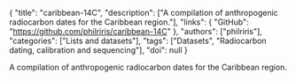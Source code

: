 {
  "title": "caribbean-14C",
  "description": ["A compilation of anthropogenic radiocarbon dates for the Caribbean region."],
  "links": {
    "GitHub": "https://github.com/philriris/caribbean-14C"
  },
  "authors": ["philriris"],
  "categories": ["Lists and datasets"],
  "tags": ["Datasets", "Radiocarbon dating, calibration and sequencing"],
  "doi": null
}

<!-- Generated by csv2md.R – do not edit by hand -->

A compilation of anthropogenic radiocarbon dates for the Caribbean region.